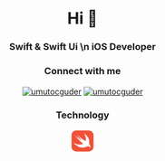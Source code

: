 <h1 align="center">Hi 👋</h1>
<h3 align="center">Swift & Swift Ui \n iOS Developer</h3>
<h3 align="center">Connect with me</h3>
<p align="center">
<a align="center" href="https://linkedin.com/in/umutocguder" target="blank"><img align="center" src="https://raw.githubusercontent.com/rahuldkjain/github-profile-readme-generator/master/src/images/icons/Social/linked-in-alt.svg" alt="umutocguder" height="30" width="40" /></a>
<a align="center" href="https://instagram.com/umutocguder" target="blank"><img align="center" src="https://raw.githubusercontent.com/rahuldkjain/github-profile-readme-generator/master/src/images/icons/Social/instagram.svg" alt="umutocguder" height="30" width="40" /></a>

<h3 align="center">Technology</h3>
<p align="center"> <a href="https://developer.apple.com/xcode/swiftui/" target="_blank"> <img src="https://raw.githubusercontent.com/devicons/devicon/master/icons/swift/swift-original.svg" alt="swift-ui" width="40" height="40"/> </a> </p>
